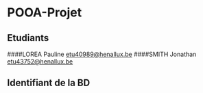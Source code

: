 # POOA-Projet
## Etudiants
####LOREA Pauline   etu40989@henallux.be
####SMITH Jonathan  etu43752@henallux.be

## Identifiant de la BD 
